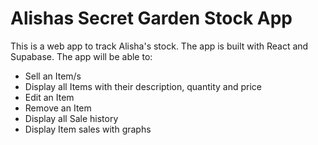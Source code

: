 # Alishas Secret Garden Stock App 
This is a web app to track Alisha's stock. The app is built with React and Supabase.
The app will be able to:
- Sell an Item/s
- Display all Items with their description, quantity and price
- Edit an Item
- Remove an Item
- Display all Sale history
- Display Item sales with graphs
